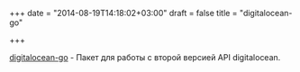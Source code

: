 +++
date = "2014-08-19T14:18:02+03:00"
draft = false
title = "digitalocean-go"

+++

<p><a href="https://github.com/gianarb/digitalocean-go">digitalocean-go</a>&nbsp;- Пакет для работы с второй версией API&nbsp;digitalocean.</p>

